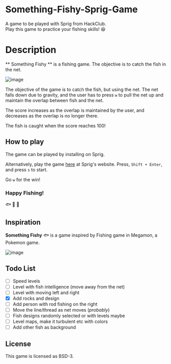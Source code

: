 # Something-Fishy-Sprig-Game
A game to be played with Sprig from HackClub. 
<br>
Play this game to practice your fishing skills! :laughing:

# Description
** Something Fishy ** is a fishing game. The objective is to catch the fish in the net. 

![image](https://github.com/user-attachments/assets/edc477de-5c83-46bb-9858-f207e746913b)


The objective of the game is to catch the fish, but using the net. The net falls down due to gravity, and the user has to press `w` to pull the net up and maintain the overlap between fish and the net. 

The score increases as the overlap is maintained by the user, and decreases as the overlap is no longer there. 

The fish is caught when the score reaches 100!

## How to play
The game can be played by installing on Sprig. 

Alternatively, play the game [here](https://sprig.hackclub.com/share/tzt4M1tjT0kMtsc39kjZ) at Sprig's website. Press, `Shift + Enter`, and press `s` to start. 

Go `w` for the win!

### Happy Fishing!
:fish: :tropical_fish: :blowfish:

## Inspiration

**Something Fishy** :fish: is a game inspired by Fishing game in Megamon, a Pokemon game. 

![image](https://github.com/user-attachments/assets/84d2a4c9-2032-49ae-a7ed-b31fefaa6fae)


## Todo List

- [ ] Speed levels 
- [ ] Level with fish intelligence (move away from the net) 
- [ ] Level with moving left and right 
- [x] Add rocks and design 
- [ ] Add person with rod fishing on the right 
- [ ] Move the line/thread as net moves (*probably*) 
- [ ] Fish designs randomly selected or with levels maybe 
- [ ] Level maps, make it turbulent etc with colors 
- [ ] Add other fish as background 

## License
This game is licensed as BSD-3. 


